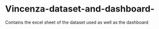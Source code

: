 # Vincenza-dataset-and-dashboard-
Contains the excel sheet of the dataset used as well as the dashboard 
